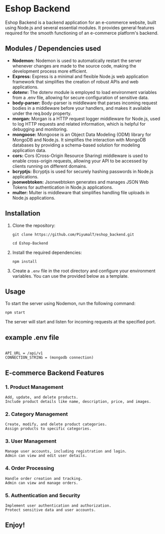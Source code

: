 <h1>Eshop Backend</h1>
<p>Eshop Backend is a backend application for an e-commerce website, built using Node.js and several essential modules. It provides general features required for the smooth functioning of an e-commerce platform's backend.</p>

<h2>Modules / Dependencies used</h2>
<ul>
    <li><strong>Nodemon:</strong> Nodemon is used to automatically restart the server whenever changes are made to the source code, making the development process more efficient.</li>
    <li><strong>Express:</strong> Express is a minimal and flexible Node.js web application framework that simplifies the creation of robust APIs and web applications.</li>
    <li><strong>dotenv:</strong> The dotenv module is employed to load environment variables from a .env file, allowing for secure configuration of sensitive data.</li>
    <li><strong>body-parser:</strong> Body-parser is middleware that parses incoming request bodies in a middleware before your handlers, and makes it available under the req.body property.</li>
    <li><strong>morgan:</strong> Morgan is a HTTP request logger middleware for Node.js, used to log HTTP requests and related information, which is helpful for debugging and monitoring.</li>
    <li><strong>mongoose:</strong> Mongoose is an Object Data Modeling (ODM) library for MongoDB and Node.js. It simplifies the interaction with MongoDB databases by providing a schema-based solution for modeling application data.</li>
    <li><strong>cors:</strong> Cors (Cross-Origin Resource Sharing) middleware is used to enable cross-origin requests, allowing your API to be accessed by clients running on different domains.</li>
    <li><strong>bcryptjs:</strong> Bcryptjs is used for securely hashing passwords in Node.js applications.</li>
    <li><strong>jsonwebtoken:</strong> Jsonwebtoken generates and manages JSON Web Tokens for authentication in Node.js applications.</li>
    <li><strong>multer:</strong> Multer is middleware that simplifies handling file uploads in Node.js applications.</li>

    
</ul>

<h2>Installation</h2>
<ol>
    <li>Clone the repository:
        <pre><code>git clone https://github.com/PiyumalT/eshop_backend.git</code></pre>
        <pre><code>cd Eshop-Backend</code></pre>
    </li>
    <li>Install the required dependencies:
        <pre><code>npm install</code></pre>
    </li>
    <li>Create a <code>.env</code> file in the root directory and configure your environment variables. You can use the provided below as a template.</li>
</ol>

<h2>Usage</h2>
<p>To start the server using Nodemon, run the following command:</p>
<pre><code>npm start</code></pre>
<p>The server will start and listen for incoming requests at the specified port.</p>

<h2>example .env file</h2>
<p> 
<pre><code>
API_URL = /api/v1
CONNECTION_STRING = (mongodb connection)
</code></pre>
</p>

<h2>E-commerce Backend Features</h2>

<h3>1. Product Management</h3>

    Add, update, and delete products.
    Include product details like name, description, price, and images.

<h3>2. Category Management</h3>

    Create, modify, and delete product categories.
    Assign products to specific categories.

<h3>3. User Management</h3>

    Manage user accounts, including registration and login.
    Admin can view and edit user details.

<h3>4. Order Processing</h3>

    Handle order creation and tracking.
    Admin can view and manage orders.

<h3>5. Authentication and Security</h3>

    Implement user authentication and authorization.
    Protect sensitive data and user accounts.

<h2>Enjoy!</h2>
